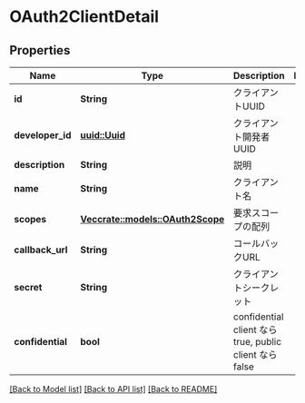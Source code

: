 # OAuth2ClientDetail

## Properties

Name | Type | Description | Notes
------------ | ------------- | ------------- | -------------
**id** | **String** | クライアントUUID | 
**developer_id** | [**uuid::Uuid**](uuid::Uuid.md) | クライアント開発者UUID | 
**description** | **String** | 説明 | 
**name** | **String** | クライアント名 | 
**scopes** | [**Vec<crate::models::OAuth2Scope>**](OAuth2Scope.md) | 要求スコープの配列 | 
**callback_url** | **String** | コールバックURL | 
**secret** | **String** | クライアントシークレット | 
**confidential** | **bool** | confidential client なら true, public client なら false | 

[[Back to Model list]](../README.md#documentation-for-models) [[Back to API list]](../README.md#documentation-for-api-endpoints) [[Back to README]](../README.md)


